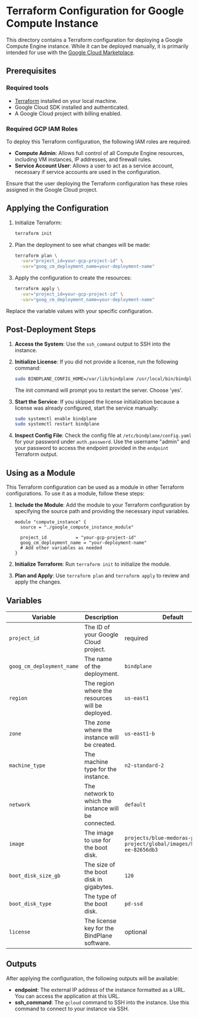 # Terraform Configuration for Google Compute Instance

This directory contains a Terraform configuration for deploying a Google Compute Engine instance. While it
can be deployed manually, it is primarily intended for use with the [Google Cloud Marketplace](https://console.cloud.google.com/marketplace/product/bluemedora/bindplane-enterprise-edition).

## Prerequisites

### Required tools

- [Terraform](https://www.terraform.io/downloads.html) installed on your local machine.
- Google Cloud SDK installed and authenticated.
- A Google Cloud project with billing enabled.

### Required GCP IAM Roles

To deploy this Terraform configuration, the following IAM roles are required:

- **Compute Admin**: Allows full control of all Compute Engine resources, including VM instances, IP addresses, and firewall rules.
- **Service Account User**: Allows a user to act as a service account, necessary if service accounts are used in the configuration.

Ensure that the user deploying the Terraform configuration has these roles assigned in the Google Cloud project.

## Applying the Configuration

1. Initialize Terraform:

   ```bash
   terraform init
   ```

2. Plan the deployment to see what changes will be made:

   ```bash
   terraform plan \
     -var="project_id=your-gcp-project-id" \
     -var="goog_cm_deployment_name=your-deployment-name"
   ```

3. Apply the configuration to create the resources:

   ```bash
   terraform apply \
     -var="project_id=your-gcp-project-id" \
     -var="goog_cm_deployment_name=your-deployment-name"
   ```

Replace the variable values with your specific configuration.

## Post-Deployment Steps

1. **Access the System**: Use the `ssh_command` output to SSH into the instance.

2. **Initialize License**: If you did not provide a license, run the following command:

   ```bash
   sudo BINDPLANE_CONFIG_HOME=/var/lib/bindplane /usr/local/bin/bindplane init license --config /etc/bindplane/config.yaml
   ```

   The init command will prompt you to restart the server. Choose 'yes'.

3. **Start the Service**: If you skipped the license initialization because a license was already configured, start the service manually:

   ```bash
   sudo systemctl enable bindplane
   sudo systemctl restart bindplane
   ```

4. **Inspect Config File**: Check the config file at `/etc/bindplane/config.yaml` for your password under `auth.password`. Use the username "admin" and your password to access the endpoint provided in the `endpoint` Terraform output.

## Using as a Module

This Terraform configuration can be used as a module in other Terraform configurations. To use it as a module, follow these steps:

1. **Include the Module**: Add the module to your Terraform configuration by specifying the source path and providing the necessary input variables.

   ```hcl
   module "compute_instance" {
     source = "./google_compute_instance_module"

     project_id           = "your-gcp-project-id"
     goog_cm_deployment_name = "your-deployment-name"
     # Add other variables as needed
   }
   ```

2. **Initialize Terraform**: Run `terraform init` to initialize the module.

3. **Plan and Apply**: Use `terraform plan` and `terraform apply` to review and apply the changes.

## Variables

| Variable           | Description                                      | Default       |
|--------------------|--------------------------------------------------|---------------|
| `project_id`       | The ID of your Google Cloud project.             | required      |
| `goog_cm_deployment_name` | The name of the deployment.               | `bindplane`   |
| `region`           | The region where the resources will be deployed. | `us-east1`    |
| `zone`             | The zone where the instance will be created.     | `us-east1-b`  |
| `machine_type`     | The machine type for the instance.               | `n2-standard-2`|
| `network`          | The network to which the instance will be connected.| `default`  |
| `image`            | The image to use for the boot disk.              | `projects/blue-medoras-public-project/global/images/bindplane-ee-82656db3` |
| `boot_disk_size_gb`| The size of the boot disk in gigabytes.          | `120`         |
| `boot_disk_type`   | The type of the boot disk.                       | `pd-ssd`      |
| `license`          | The license key for the BindPlane software.      | optional         |

## Outputs

After applying the configuration, the following outputs will be available:

- **endpoint**: The external IP address of the instance formatted as a URL. You can access the application at this URL.
- **ssh_command**: The `gcloud` command to SSH into the instance. Use this command to connect to your instance via SSH.
